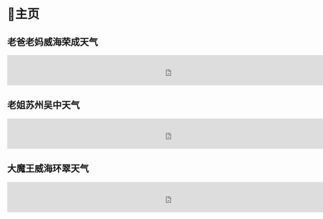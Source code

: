 # 🏡主页

## 老爸老妈威海荣成天气

<iframe width="760" scrolling="no" height="70" frameborder="0" allowtransparency="true" src="https://i.tianqi.com?c=code&id=2&icon=1&py=rongcheng2&num=6&site=12"></iframe>

## 老姐苏州吴中天气

<iframe width="760" scrolling="no" height="70" frameborder="0" allowtransparency="true" src="https://i.tianqi.com?c=code&id=2&icon=1&py=wuzhong1&num=6&site=12"></iframe>

## 大魔王威海环翠天气

<iframe width="760" scrolling="no" height="70" frameborder="0" allowtransparency="true" src="https://i.tianqi.com?c=code&id=2&icon=1&py=huancuiqu&num=6&site=12"></iframe>

